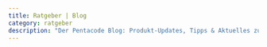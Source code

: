 ```yaml
---
title: Ratgeber | Blog
category: ratgeber
description: "Der Pentacode Blog: Produkt-Updates, Tipps & Aktuelles zum Thema Personalmanagement und mehr!"
---
```


